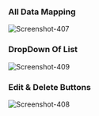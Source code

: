 <h3>All Data Mapping</h3>
  <img src="https://i.ibb.co/dK9HvH7/Screenshot-407.png" alt="Screenshot-407" border="0">
<h3>DropDown Of List</h3>
  <img src="https://i.ibb.co/wQ61Wh1/Screenshot-409.png" alt="Screenshot-409" border="0">
<h3>Edit & Delete Buttons</h3>
  <img src="https://i.ibb.co/3vHZrLB/Screenshot-408.png" alt="Screenshot-408" border="0">
